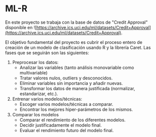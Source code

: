 # ML-R

En este proyecto se trabaja con la base de datos de "Credit Approval" disponible en ![https://archive.ics.uci.edu/ml/datasets/Credit+Approval](https://archive.ics.uci.edu/ml/datasets/Credit+Approval). 

El objetivo fundamental del proyecto es cubrir el proceso entero de creación de un modelo de clasificación usando R y la librería Caret. Las fases que se seguirán son las siguientes:

1. Preprocesar los datos:
	* Analizar las variables (tanto análisis monovariable como multivariable)
	* Tratar valores nulos, outliers y desconocidos.
	* Eliminar variables sin importancia y añadir nuevas.
	* Transformar los datos de manera justificada (normalizar, estandarizar, etc.).
2. Entrenar varios modelos/técnicas:
	* Escoger varios modelos/técnicas a comparar.
	* Encontrar los mejores hiper-parámetros de los mismos.
3. Comparar los modelos
	* Comparar el rendimiento de los diferentes modelos.
	* Decidir justificadamente el modelo final.
	* Evaluar el rendimiento futuro del modelo final.
